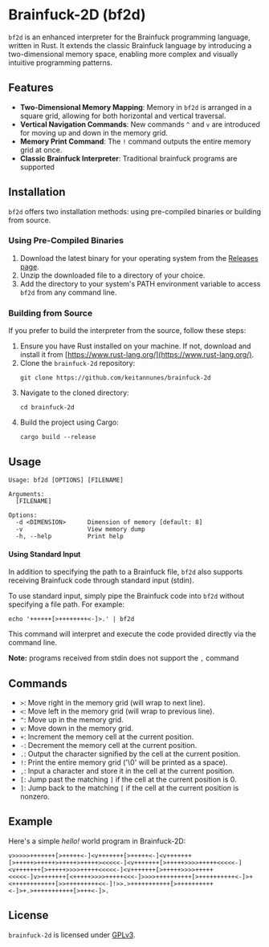 # Brainfuck-2D (bf2d)


`bf2d` is an enhanced interpreter for the Brainfuck programming language, written in Rust. It extends the classic Brainfuck language by introducing a two-dimensional memory space, enabling more complex and visually intuitive programming patterns.

## Features
- **Two-Dimensional Memory Mapping**: Memory in `bf2d` is arranged in a square grid, allowing for both horizontal and vertical traversal.
- **Vertical Navigation Commands**: New commands `^` and `v` are introduced for moving up and down in the memory grid.
- **Memory Print Command**: The `!` command outputs the entire memory grid at once.
- **Classic Brainfuck Interpreter**: Traditional brainfuck programs are supported

## Installation

`bf2d` offers two installation methods: using pre-compiled binaries or building from source. 

### Using Pre-Compiled Binaries
1. Download the latest binary for your operating system from the [Releases page](https://github.com/keitannunes/brainfuck-2d/releases).
2. Unzip the downloaded file to a directory of your choice.
3. Add the directory to your system's PATH environment variable to access `bf2d` from any command line.

### Building from Source
If you prefer to build the interpreter from the source, follow these steps:

1. Ensure you have Rust installed on your machine. If not, download and install it from [https://www.rust-lang.org/](https://www.rust-lang.org/).
2. Clone the `brainfuck-2d` repository:
   ```
   git clone https://github.com/keitannunes/brainfuck-2d
   ```
3. Navigate to the cloned directory:
   ```
   cd brainfuck-2d
   ```
4. Build the project using Cargo:
   ```
   cargo build --release
   ```
   
## Usage

```
Usage: bf2d [OPTIONS] [FILENAME]

Arguments:
  [FILENAME]

Options:
  -d <DIMENSION>      Dimension of memory [default: 8]
  -v                  View memory dump
  -h, --help          Print help
```


#### Using Standard Input
In addition to specifying the path to a Brainfuck file, `bf2d` also supports receiving Brainfuck code through standard input (stdin).

To use standard input, simply pipe the Brainfuck code into `bf2d` without specifying a file path. For example:
```
echo '++++++[>++++++++<-]>.' | bf2d
```

This command will interpret and execute the code provided directly via the command line.

**Note:** programs received from stdin does not support the `,` command 

## Commands
- `>`: Move right in the memory grid (will wrap to next line).
- `<`: Move left in the memory grid (will wrap to previous line).
- `^`: Move up in the memory grid.
- `v`: Move down in the memory grid.
- `+`: Increment the memory cell at the current position.
- `-`: Decrement the memory cell at the current position.
- `.`: Output the character signified by the cell at the current position.
- `!`: Print the entire memory grid ('\0' will be printed as a space).
- `,`: Input a character and store it in the cell at the current position.
- `[`: Jump past the matching `]` if the cell at the current position is 0.
- `]`: Jump back to the matching `[` if the cell at the current position is nonzero.

## Example
Here's a simple *hello!* world program in Brainfuck-2D:

```
v>>>>>+++++++[>+++++<-]<v+++++++[>+++++<-]<v+++++++[>+++++>+++++>+++++>+++++><<<<<-]<v+++++++[>+++++>>>>+++++<<<<<-]<v+++++++[>+++++>>>>+++++<<<<<-]<v+++++++[>+++++>>>>+++++<<<<<-]v>+++++++[<+++++>>>>+++++<<<-]>>>>++++++++++[>++++++++++<-]>+<++++++++++++[>>+++++++++<<-]!>>.>+++++++++++[>++++++++++<-]>+.>+++++++++++[>+++<-]>.
```


## License
`brainfuck-2d` is licensed under [GPLv3](https://www.gnu.org/licenses/gpl-3.0.ja.html).
